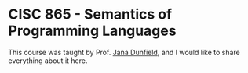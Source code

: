 # CISC 865 - Semantics of Programming Languages
This course was taught by Prof. [Jana Dunfield](https://research.cs.queensu.ca/home/jana), and I would like to share everything about it here.
